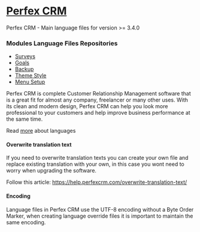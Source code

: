 # <a href="https://perfexcrm.com">Perfex CRM</a>

Perfex CRM - Main language files for version >= 3.4.0

### Modules Language Files Repositories

- <a href="https://github.com/mstojanovv/PerfexCRM-surveys">Surveys</a>
- <a href="https://github.com/mstojanovv/PerfexCRM-goals">Goals</a>
- <a href="https://github.com/mstojanovv/PerfexCRM-backup">Backup</a>
- <a href="https://github.com/mstojanovv/PerfexCRM-theme_style">Theme Style</a>
- <a href="https://github.com/mstojanovv/PerfexCRM-menu_setup">Menu Setup</a>
<p>
    Perfex CRM is complete Customer Relationship Management software that is a great fit for almost any company, freelancer or many other uses. With its clean and modern design, Perfex CRM can help you look more professional to your customers and help improve business performance at the same time.
</p>
<p>Read <a href="https://help.perfexcrm.com/system-language/">more</a> about languages</p>
<h4>Overwrite translation text</h4>
<p>
    If you need to overwrite translation texts you can create your own file and replace existing translation with your own, in this case you wont need to worry when upgrading the software.
</p>
<p>
    Follow this article: <a href="https://help.perfexcrm.com/overwrite-translation-text/">https://help.perfexcrm.com/overwrite-translation-text/</a>
</p>
<h4>Encoding</h4>
<p>
    Language files in Perfex CRM use the UTF-8 encoding without a Byte Order Marker, when creating language override files it is important to maintain the same encoding.
</p>
